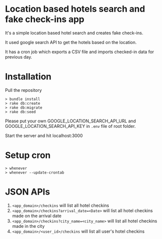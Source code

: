 # Location based hotels search and fake check-ins app

It's a simple location based hotel search and creates fake check-ins.

It used google search API to get the hotels based on the location.

It has a cron job which exports a CSV file and imports checked-in data for previous day.

# Installation

Pull the repository

`> bundle install`<br>
`> rake db:create`<br>
`> rake db:migrate`<br>
`> rake db:seed`

Please put your own GOOGLE_LOCATION_SEARCH_API_URL and GOOGLE_LOCATION_SEARCH_API_KEY in `.env` file of root folder. 

Start the server and hit localhost:3000

# Setup cron

`> whenever` <br>
`> whenever --update-crontab`

# JSON APIs

1. `<app_domain>/checkins` will list all hotel checkins
2. `<app_domain>/checkins?arrival_date=<Date>` will list all hotel checkins made on the arrival date
3. `<app_domain>/checkins?city_name=<city_name>` will list all hotel checkins made in the city
4. `<app_domain>/<user_id>/checkins` will list all user's hotel checkins
